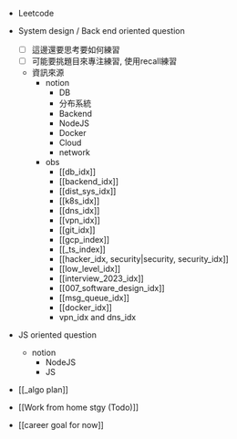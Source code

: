
- Leetcode
- System design / Back end oriented question
	- [ ] 這邊還要思考要如何練習
	- [ ] 可能要挑題目來專注練習, 使用recall練習
	- 資訊來源
		- notion
			- DB
			- 分布系統
			- Backend
			- NodeJS
			- Docker
			- Cloud
			- network
		- obs
			- [[db_idx]]
			- [[backend_idx]]
			- [[dist_sys_idx]]
			- [[k8s_idx]]
			- [[dns_idx]]
			- [[vpn_idx]]
			- [[git_idx]]
			- [[gcp_index]]
			- [[_ts_index]]
			- [[hacker_idx, security|security, security_idx]]
			- [[low_level_idx]]
			- [[interview_2023_idx]]
			- [[007_software_design_idx]]
			- [[msg_queue_idx]]
			- [[docker_idx]]
			- vpn_idx and dns_idx
- JS oriented question
	- notion
		- NodeJS
		- JS


- [[_algo plan]]
- [[Work from home stgy (Todo)]]
- [[career goal for now]]




